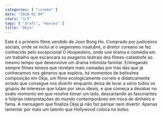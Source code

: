 ```yaml
---
categories: [ "cinema" ]
date: "2020-01-04"
stars: "3/5"
tags: [ "draft", "movies" ]
title: "Okja"
---
```

Este é o primeiro filme vendido de Joon Bong Ho. Comprado por justiceiros
sociais, onde se inclui aí o veganismo insalubre, o diretor coreano se
fez conhecido pelo excepcional O Hospedeiro, onde une drama e comédia em
um trabalho que escancara os exageros teatrais dos filmes-catástrofe ao
mesmo tempo que desenvolve um drama intimista familiar. Entregando sempre
filmes tensos que revelam mais camadas por trás das que já conhecemos
nos gêneros que explora, há momentos de belíssima composição em Okja,
um filme ecologicamente correto e didaticamente errado que consegue nos
divertir enquanto deixa de levar a sério todos os grupos de interesse
que lutam por seus ideais, e que começa a desabar no exato momento
em que resolve tomar um lado, descartando as fascinantes e hilárias
interpretações do mundo contemporâneo em troca de dinheiro e fama. A
mensagem que finaliza Okja já não faz pensar nem divertir. Apenas
lamentar por mais um talento que Hollywood coloca no bolso.
